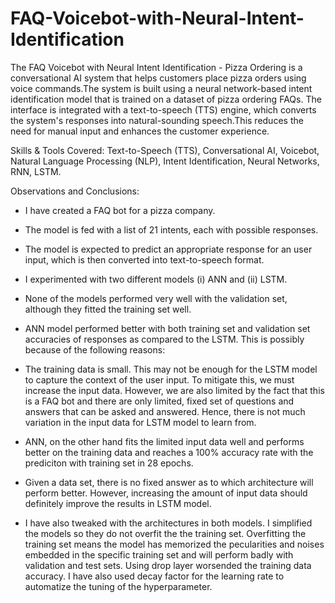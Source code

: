 # FAQ-Voicebot-with-Neural-Intent-Identification
The FAQ Voicebot with Neural Intent Identification - Pizza Ordering is a conversational AI system that helps customers place pizza orders using voice commands.The system is built using a neural network-based intent identification model that is trained on a dataset of pizza ordering FAQs. The interface is integrated with a text-to-speech (TTS) engine, which converts the system's responses into natural-sounding speech.This reduces the need for manual input and enhances the customer experience.

Skills & Tools Covered: Text-to-Speech (TTS), Conversational AI, Voicebot, Natural Language Processing (NLP), Intent Identification, Neural Networks, RNN, LSTM.

Observations and Conclusions:
- I have created a FAQ bot for a pizza company.
- The model is fed with a list of 21 intents, each with possible responses.
- The model is expected to predict an appropriate response for an user input, which is then converted into text-to-speech format.
- I experimented with two different models (i) ANN and (ii) LSTM.
- None of the models performed very well with the validation set, although they fitted the training set well.
- ANN model performed better with both training set and validation set accuracies of responses as compared to the LSTM. This is possibly because of the following reasons:

- The training data is small. This may not be enough for the LSTM model to capture the context of the user input. To mitigate this, we must increase the input data. However, we are also limited by the fact that this is a FAQ bot and there are only limited, fixed set of questions and answers that can be asked and answered. Hence, there is not much variation in the input data for LSTM model to learn from.
- ANN, on the other hand fits the limited input data well and performs better on the training data and reaches a 100% accuracy rate with the prediciton with training set in 28 epochs.
- Given a data set, there is no fixed answer as to which architecture will perform better. However, increasing the amount of input data should definitely improve the results in LSTM model.

- I have also tweaked with the architectures in both models. I simplified the models so they do not overfit the the training set. Overfitting the training set means the model has memorized the pecularities and noises embedded in the specific training set and will perform badly with validation and test sets. Using drop layer worsended the training data accuracy. I have also used decay factor for the learning rate to automatize the tuning of the hyperparameter.
